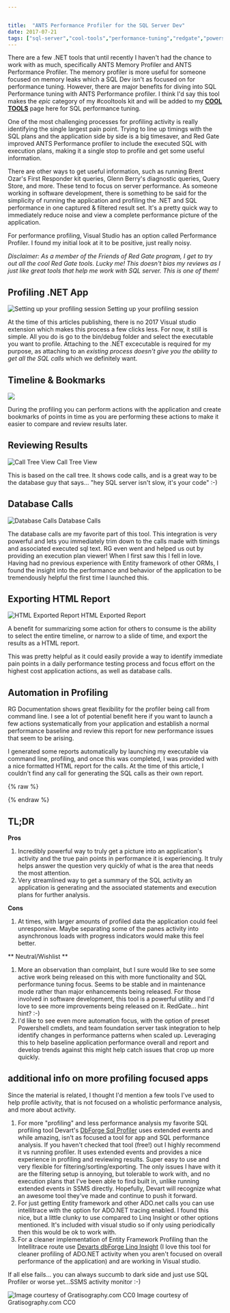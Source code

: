 ```yaml
---


title:  "ANTS Performance Profiler for the SQL Server Dev"
date: 2017-07-21
tags: ["sql-server","cool-tools","performance-tuning","redgate","powershell","tech"]
---
```


There are a few .NET tools that until recently I haven't had the chance to work with as much, specifically ANTS Memory Profiler and ANTS Performance Profiler. The memory profiler is more useful for someone focused on memory leaks which a SQL Dev isn't as focused on for performance tuning. However, there are major benefits for diving into SQL Performance tuning with ANTS Performance profiler. I think I'd say this tool makes the _epic_ category of my #cooltools kit and will be added to my **[COOL TOOLS](https://www.sheldonhull.com/cool-tools/)** page here for SQL performance tuning.

One of the most challenging processes for profiling activity is really identifying the single largest pain point. Trying to line up timings with the SQL plans and the application side by side is a big timesaver, and Red Gate improved ANTS Performance profiler to include the executed SQL with execution plans, making it a single stop to profile and get some useful information.

There are other ways to get useful information, such as running Brent Ozar's First Responder kit queries, Glenn Berry's diagnostic queries, Query Store, and more. These tend to focus on server performance. As someone working in software development, there is something to be said for the simplicity of running the application and profiling the .NET and SQL performance in one captured & filtered result set. It's a pretty quick way to immediately reduce noise and view a complete performance picture of the application.

For performance profiling, Visual Studio has an option called Performance Profiler. I found my initial look at it to be positive, just really noisy.

_Disclaimer: As a member of the Friends of Red Gate program, I get to try out all the cool Red Gate tools. Lucky me! This doesn't bias my reviews as I just like great tools that help me work with SQL server. This is one of them!_

## Profiling .NET App

![Setting up your profiling session](/assets/img/profiling-net-app.png) Setting up your profiling session

At the time of this articles publishing, there is no 2017 Visual studio extension which makes this process a few clicks less. For now, it still is simple. All you do is go to the bin/debug folder and select the executable you want to profile. Attaching to the .NET excecutable is required for my purpose, as attaching to an _existing process doesn't give you the ability to get all the SQL calls_ which we definitely want.

## Timeline & Bookmarks

![](/assets/img/timeline-bookmarks.png)

During the profiling you can perform actions with the application and create bookmarks of points in time as you are performing these actions to make it easier to compare and review results later.

## Reviewing Results

![Call Tree View](/assets/img/review-results.png) Call Tree View

This is based on the call tree. It shows code calls, and is a great way to be the database guy that says... "hey SQL server isn't slow, it's your code" :-)

## Database Calls

![Database Calls](/assets/img/database-calls.png) Database Calls

The database calls are my favorite part of this tool. This integration is very powerful and lets you immediately trim down to the calls made with timings and associated executed sql text. RG even went and helped us out by providing an execution plan viewer! When I first saw this I fell in love. Having had no previous experience with Entity framework of other ORMs, I found the insight into the performance and behavior of the application to be tremendously helpful the first time I launched this.

## Exporting HTML Report

![HTML Exported Report](/assets/img/ants-html-exported-report.pngants-html-exported-report.png) HTML Exported Report

A benefit for summarizing some action for others to consume is the ability to select the entire timeline, or narrow to a slide of time, and export the results as a HTML report.

This was pretty helpful as it could easily provide a way to identify immediate pain points in a daily performance testing process and focus effort on the highest cost application actions, as well as database calls.

## Automation in Profiling

RG Documentation shows great flexibility for the profiler being call from command line. I see a lot of potential benefit here if you want to launch a few actions systematically from your application and establish a normal performance baseline and review this report for new performance issues that seem to be arising.

I generated some reports automatically by launching my executable via command line, profiling, and once this was completed, I was provided with a nice formatted HTML report for the calls. At the time of this article, I couldn't find any call for generating the SQL calls as their own report.

{% raw %}
 <script src="https://gist.github.com/sheldonhull/8055f44fd25af7d010ba22c6e54692e4.js"></script>
{% endraw %}


## TL;DR

**Pros**

1.  Incredibly powerful way to truly get a picture into an application's activity and the true pain points in performance it is experiencing. It truly helps answer the question very quickly of what is the area that needs the most attention.
2.  Very streamlined way to get a summary of the SQL activity an application is generating and the associated statements and execution plans for further analysis.

**Cons**

1.  At times, with larger amounts of profiled data the application could feel unresponsive. Maybe separating some of the panes activity into asynchronous loads with progress indicators would make this feel better.

** Neutral/Wishlist **

1.  More an observation than complaint, but I sure would like to see some active work being released on this with more functionality and SQL performance tuning focus. Seems to be stable and in maintenance mode rather than major enhancements being released. For those involved in software development, this tool is a powerful utility and I'd love to see more improvements being released on it. RedGate... hint hint? :-)
2.  I'd like to see even more automation focus, with the option of preset Powershell cmdlets, and team foundation server task integration to help identify changes in performance patterns when scaled up. Leveraging this to help baseline application performance overall and report and develop trends against this might help catch issues that crop up more quickly.

## additional info on more profiling focused apps

Since the material is related, I thought I'd mention a few tools I've used to help profile activity, that is not focused on a wholistic performance analysis, and more about activity.

1.  For more "profiling" and less performance analysis my favorite SQL profiling tool Devart's [DbForge Sql Profiler](https://www.devart.com/dbforge/sql/event-profiler/) uses extended events and while amazing, isn't as focused a tool for app and SQL performance analysis. If you haven't checked that tool (free!) out I highly recommend it vs running profiler. It uses extended events and provides a nice experience in profiling and reviewing results. Super easy to use and very flexible for filtering/sorting/exporting. The only issues I have with it are the filtering setup is annoying, but tolerable to work with, and no execution plans that I've been able to find built in, unlike running extended events in SSMS directly. Hopefully, Devart will recognize what an awesome tool they've made and continue to push it forward.
2.  For just getting Entity framework and other ADO.net calls you can use intellitrace with the option for ADO.NET tracing enabled. I found this nice, but a little clunky to use compared to Linq Insight or other options mentioned. It's included with visual studio so if only using periodically then this would be ok to work with.
3.  For a cleaner implementation of Entity Framework Profiling than the Intellitrace route use [Devarts dbForge Linq Insight](http://bit.ly/2vo2Zaj) (I love this tool for cleaner profiling of ADO.NET activity when you aren't focused on overall performance of the application) and are working in Visual studio.

If all else fails... you can always succumb to dark side and just use SQL Profiler or worse yet...SSMS activity monitor :-)

![Image courtesy of Gratisography.com CC0](/assets/img/xevents-vs-profiler.jpg) Image courtesy of Gratisography.com CC0
